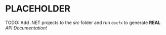 <script>location.href='/api/Blockchain.html'</script>
# PLACEHOLDER
TODO: Add .NET projects to the *src* folder and run `docfx` to generate **REAL** *API Documentation*!
